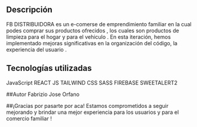 ## Descripción
FB DISTRIBUIDORA es un e-comerse de emprendimiento familiar en la cual podes comprar sus productos ofrecidos , los cuales son productos de limpieza para el hogar y para el vehiculo . En esta iteración, hemos implementado mejoras significativas en la organización del código, la experiencia del usuario .

## Tecnologías utilizadas
JavaScript REACT JS TAILWIND CSS SASS FIREBASE SWEETALERT2

##Autor
Fabrizio Jose Orfano

##¡Gracias por pasarte por aca! Estamos comprometidos a seguir mejorando y brindar una mejor experiencia para los usuarios y para el comercio familiar !
